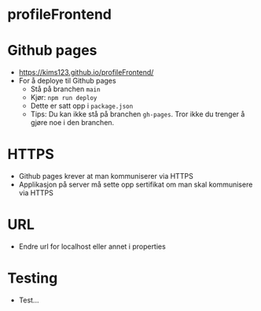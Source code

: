 # profileFrontend

# Github pages
- https://kims123.github.io/profileFrontend/
- For å deploye til Github pages
  - Stå på branchen ``main``
  - Kjør: ``npm run deploy``
  - Dette er satt opp i ``package.json``
  - Tips: Du kan ikke stå på branchen ``gh-pages``. Tror ikke du trenger å gjøre noe i den branchen.

# HTTPS
- Github pages krever at man kommuniserer via HTTPS
- Applikasjon på server må sette opp sertifikat om man skal kommunisere via HTTPS

# URL
- Endre url for localhost eller annet i properties

# Testing
- Test...